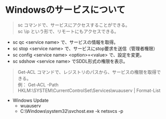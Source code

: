 # Windowsのサービスについて

> sc コマンドで、サービスにアクセスすることができる。  
> sc \\ip という形で、リモートにもアクセスできる。

- sc qc \<service name> で、サービスの情報を取得。
- sc stop \<service name> で、サービスにstop要求を送信（管理者権限）
- sc config \<service name> \<option>=\<value> で、設定を変更。
- sc sdshow \<service name> でSDDL形式の権限を表示。

> Get-ACL コマンドで、レジストリのパスから、サービスの権限を取得できる。  
> 例： Get-ACL -Path HKLM:\SYSTEM\CurrentControlSet\Services\wuauserv | Format-List

- Windows Update
  - wuauserv
  - C:\Windows\system32\svchost.exe -k netsvcs -p
